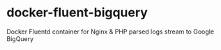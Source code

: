 # docker-fluent-bigquery
Docker Fluentd container for Nginx &amp; PHP parsed logs stream to Google BigQuery

